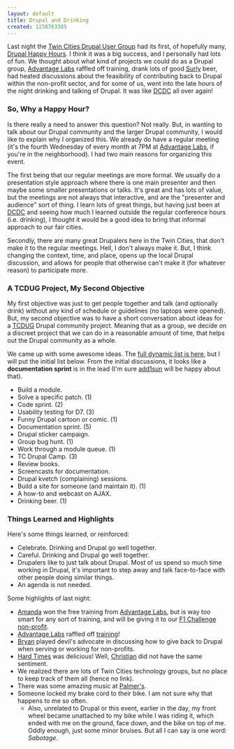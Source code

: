 ```yaml
---
layout: default
title: Drupal and Drinking
created: 1238763385
---
```


Last night the [Twin Cities Drupal User Group](http://groups.drupal.org/twin-cities) had its first, of hopefully many, [Drupal Happy Hours](http://groups.drupal.org/node/20600).  I think it was a big success, and I personally had lots of fun.  We thought about what kind of projects we could do as a Drupal group, [Advantage Labs](http://www.advantagelabs.com/) raffled off training, drank lots of good [Surly](http://www.surlybrewing.com/) beer, had heated discussions about the feasibility of contributing back to Drupal within the non-profit sector, and for some of us, went into the late hours of the night drinking and talking of Drupal.  It was like [DCDC](http://dc2009.drupalcon.org/) all over again!

### So, Why a Happy Hour?

Is there really a need to answer this question?  Not really.  But, in wanting to talk about our Drupal community and the larger Drupal community, I would like to explain why I organized this.  We already do have a regular meeting (it's the fourth Wednesday of every month at 7PM at [Advantage Labs](http://www.advantagelabs.com/), if you're in the neighborhood).  I had two main reasons for organizing this event.

The first being that our regular meetings are more formal.  We usually do a presentation style approach where there is one main presenter and then maybe some smaller presentations or talks.  It's great and has lots of value, but the meetings are not always that interactive, and are the "presenter and audience" sort of thing.  I learn lots of great things, but having just been at  [DCDC](http://dc2009.drupalcon.org/) and seeing how much I learned outside the regular conference hours (i.e. drinking), I thought it would be a good idea to bring that informal approach to our fair cities.

Secondly, there are many great Drupalers here in the Twin Cities, that don't make it to the regular meetings.  Hell, I don't always make it.  But, I think changing the context, time, and place, opens up the local Drupal discussion, and allows for people that otherwise can't make it (for whatever reason) to participate more.

### A TCDUG Project, My Second Objective

My first objective was just to get people together and talk (and optionally drink) without any kind of schedule or guidelines (no laptops were opened).  But, my second objective was to have a short conversation about ideas for a [TCDUG](http://groups.drupal.org/twin-cities) Drupal community project.  Meaning that as a group, we decide on a discreet project that we can do in a reasonable amount of time, that helps out the Drupal community as a whole.

We came up with some awesome ideas.  The [full dynamic list is here](http://groups.drupal.org/node/20904), but I will put the initial list below.  From the initial discussions, it looks like a **documentation sprint** is in the lead (I'm sure [add1sun](http://drupal.org/user/65088) will be happy about that).

* Build a module.
* Solve a specific patch. (1)
* Code sprint. (2)
* Usability testing for D7.  (3)
* Funny Drupal cartoon or comic. (1)
* Documentation sprint. (5)
* Drupal sticker campaign.
* Group bug hunt.  (1)
* Work through a module queue.  (1)
* TC Drupal Camp.  (3)
* Review books.
* Screencasts for documentation.
* Drupal kvetch (complaining) sessions.
* Build a site for someone (and maintain it).  (1)
* A how-to and webcast on AJAX.
* Drinking beer.  (1)

### Things Learned and Highlights

Here's some things learned, or reinforced:

* Celebrate.  Drinking and Drupal go well together.
* Careful.  Drinking and Drupal go well together.
* Drupalers like to just talk about Drupal.  Most of us spend so much time working in Drupal, it's important to step away and talk face-to-face with other people doing similar things.
* An agenda is not needed.

Some highlights of last night:

* [Amanda](http://www.pinkslipmedia.org/) won the free training from [Advantage Labs](http://www.advantagelabs.com/), but is way too smart for any sort of training, and will be giving it to our [F1 Challenge](http://www.f1webchallenge.com/) [non-profit](http://www.f1webchallenge.com/nonprofits/90-Hopkins-Minnetonka-Family-Resource-Center).
* [Advantage Labs](http://www.advantagelabs.com/) raffled off [training](http://www.advantagelabs.com/drupal-jumpstart-training)!
* [Bryan](http://www.mysteryexperience.com/) played devil's advocate in discussing how to give back to Drupal when serving or working for non-profits.
* [Hard Times](http://www.vegguide.org/entry/36) was delicious!  Well, [Christian](http://www.triangleparkcreative.com/about/staff/christian-haberstroh) did not have the same sentiment.
* We realized there are lots of Twin Cities technology groups, but no place to keep track of them all (hence no link).
* There was some amazing music at [Palmer's](http://www.thriftyhipster.com/minneapolis/university/palmers_bar/).
* Someone locked my brake cord to their bike.  I am not sure why that happens to me so often.
    * Also, unrelated to Drupal or this event, earlier in the day, my front wheel became unattached to my bike while I was riding it, which ended with me on the ground, face down, and the bike on top of me.  Oddly enough, just some minor bruises.  But all I can say is one word: *Sabotage*.
